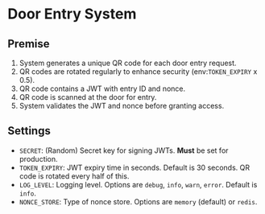 # Door Entry System

## Premise

1. System generates a unique QR code for each door entry request.
2. QR codes are rotated regularly to enhance security (env:`TOKEN_EXPIRY` x 0.5).
3. QR code contains a JWT with entry ID and nonce.
4. QR code is scanned at the door for entry.
5. System validates the JWT and nonce before granting access.

## Settings

- `SECRET`: (Random) Secret key for signing JWTs. **Must** be set for production.
- `TOKEN_EXPIRY`: JWT expiry time in seconds. Default is 30 seconds. QR code is rotated every half of this.
- `LOG_LEVEL`: Logging level. Options are `debug`, `info`, `warn`, `error`. Default is `info`.
- `NONCE_STORE`: Type of nonce store. Options are `memory` (default) or `redis`.
